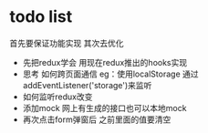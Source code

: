# todo list

首先要保证功能实现 其次去优化

- 先把redux学会 用现在redux推出的hooks实现
- 思考 如何跨页面通信 eg：使用localStorage 通过addEventListener('storage')来监听
- 如何监听redux改变
- 添加mock 网上有生成的接口也可以本地mock
- 再次点击form弹窗后 之前里面的值要清空